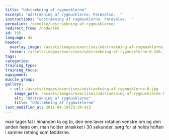 ```yaml
---
title: "Udstrækning af rygmusklerne"
excerpt: "udstrækning af rygmusklerne. Parøvelse.  "
instructions: "udstrækning af rygmusklerne. Parøvelse.  "
permalink: /oevelse/udstraekning-af-rygmusklerne/
redirect_from: /node/165
id: 165
language: da
header:
  overlay_image: /assets/images/exercises/udstraekning-af-rygmusklerne-0.jpg
  teaser: /assets/images/exercises/udstraekning-af-rygmusklerne-0-320.jpg
tags:
categories:
training_type: 
training_focus: 
equipment:
muscle_group:
gallery:
  - url: /assets/images/exercises/udstraekning-af-rygmusklerne-0.jpg
    image_path: /assets/images/exercises/udstraekning-af-rygmusklerne-0-320.jpg
    alt: "Udstrækning af rygmusklerne"
    title: "Udstrækning af rygmusklerne"
last_modified_at: 2011-04-10T23:39:41Z
---
```


man tager fat i hinanden to og to, den ene laver rotation venstre om og den anden højre om. man holder strækket i 30 sekunder. sørg for at holde hoften i samme retning som fødderne.
